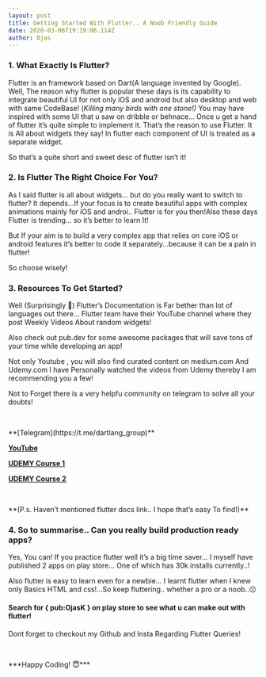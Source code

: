 ```yaml
---
layout: post
title: Getting Started With Flutter.. A Noob Friendly Guide
date: 2020-03-06T19:19:06.114Z
author: Ojas
---
```

### 1. What Exactly Is Flutter?

Flutter is an framework based on Dart(A language invented by Google). Well, The reason why flutter is popular these days is its capability to integrate beautiful UI for not only iOS and android but also desktop and web with same CodeBase! (*Killing many birds with one stone!)* You may have inspired with some UI that u saw on dribble or behnace... Once u get a hand of flutter it’s quite simple to implement it. That’s the reason to use Flutter. It is All about widgets they say! In flutter each component of UI is treated as a separate widget.

So that’s a quite short and sweet desc of flutter isn’t it!

### 2. Is Flutter The Right Choice For You?

As I said flutter is all about widgets... but do you really want to switch to flutter? It depends...If your focus is to create beautiful apps with complex animations mainly for iOS and androi.. Flutter is for you then!Also these days Flutter is trending... so it’s better to learn It!

But If your aim is to build a very complex app that relies on core iOS or android features it’s better to code it separately...because it can be a pain in flutter!

So choose wisely!

### 3. Resources To Get Started?

Well (Surprisingly 🤪) Flutter’s Documentation is Far bether than lot of languages out there... Flutter team have their YouTube channel where they post Weekly Videos About random widgets!

Also check out pub.dev for some awesome packages that will save tons of your time while developing an app!

Not only Youtube , you will also find curated content on medium.com And Udemy.com I have Personally watched the videos from Udemy thereby I am recommending you a few!

Not to Forget there is a very helpfu community on telegram to solve all your doubts!
<p>&nbsp;</p>
**[Telegram](https://t.me/dartlang_group)**

**[YouTube](https://www.youtube.com/channel/UCwXdFgeE9KYzlDdR7TG9cMw)**

**[UDEMY Course 1](https://www.udemy.com/course/flutter-bootcamp-with-dart/)**

**[UDEMY Course 2](https://www.udemy.com/course/flutter-dart-the-complete-flutter-app-development-course/)**
<p>&nbsp;</p>
**(P.s. Haven’t mentioned flutter docs link.. I hope that’s easy To find!)**

### 4. So to summarise.. Can you really build production ready apps?

Yes, You can! If you practice flutter well it’s a big time saver... I myself have published 2 apps on play store... One of which has 30k installs currently..!

Also flutter is easy to learn even for a newbie... I learnt flutter when I knew only Basics HTML and css!...So  keep fluttering.. whether a pro or a noob..😗

#### Search for { pub:OjasK } on play store to see what u can make out with flutter!

Dont forget to checkout my Github and Insta Regarding Flutter Queries!
<p>&nbsp;</p>
 ***Happy Coding! 😇***
